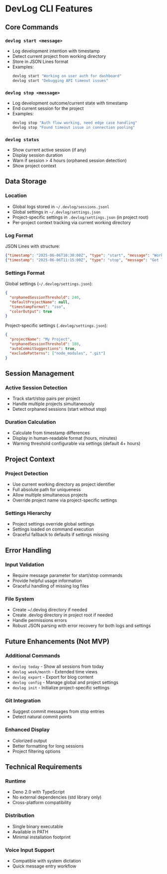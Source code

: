 # DevLog CLI Features

## Core Commands

### `devlog start <message>`
- Log development intention with timestamp
- Detect current project from working directory
- Store in JSON Lines format
- Examples:
  ```bash
  devlog start "Working on user auth for dashboard"
  devlog start "Debugging API timeout issues"
  ```

### `devlog stop <message>`
- Log development outcome/current state with timestamp
- End current session for the project
- Examples:
  ```bash
  devlog stop "Auth flow working, need edge case handling"
  devlog stop "Found timeout issue in connection pooling"
  ```

### `devlog status`
- Show current active session (if any)
- Display session duration
- Warn if session > 4 hours (orphaned session detection)
- Show project context

## Data Storage

### Location
- Global logs stored in `~/.devlog/sessions.jsonl`
- Global settings in `~/.devlog/settings.json`
- Project-specific settings in `.devlog/settings.json` (in project root)
- Per-project context tracking via current working directory

### Log Format
JSON Lines with structure:
```json
{"timestamp": "2025-06-06T10:30:00Z", "type": "start", "message": "Working on user auth", "project": "/path/to/project"}
{"timestamp": "2025-06-06T11:15:00Z", "type": "stop", "message": "Got login working", "project": "/path/to/project"}
```

### Settings Format
Global settings (`~/.devlog/settings.json`):
```json
{
  "orphanedSessionThreshold": 240,
  "defaultProjectName": null,
  "timestampFormat": "iso",
  "colorOutput": true
}
```

Project-specific settings (`.devlog/settings.json`):
```json
{
  "projectName": "My Project",
  "orphanedSessionThreshold": 180,
  "autoCommitSuggestions": true,
  "excludePatterns": ["node_modules", ".git"]
}
```

## Session Management

### Active Session Detection
- Track start/stop pairs per project
- Handle multiple projects simultaneously
- Detect orphaned sessions (start without stop)

### Duration Calculation
- Calculate from timestamp differences
- Display in human-readable format (hours, minutes)
- Warning threshold configurable via settings (default 4+ hours)

## Project Context

### Project Detection
- Use current working directory as project identifier
- Full absolute path for uniqueness
- Allow multiple simultaneous projects
- Override project name via project-specific settings

### Settings Hierarchy
- Project settings override global settings
- Settings loaded on command execution
- Graceful fallback to defaults if settings missing

## Error Handling

### Input Validation
- Require message parameter for start/stop commands
- Provide helpful usage information
- Graceful handling of missing log files

### File System
- Create ~/.devlog directory if needed
- Create .devlog directory in project root if needed
- Handle permissions errors
- Robust JSON parsing with error recovery for both logs and settings

## Future Enhancements (Not MVP)

### Additional Commands
- `devlog today` - Show all sessions from today
- `devlog week/month` - Extended time views
- `devlog export` - Export for blog content
- `devlog config` - Manage global and project settings
- `devlog init` - Initialize project-specific settings

### Git Integration
- Suggest commit messages from stop entries
- Detect natural commit points

### Enhanced Display
- Colorized output
- Better formatting for long sessions
- Project filtering options

## Technical Requirements

### Runtime
- Deno 2.0 with TypeScript
- No external dependencies (std library only)
- Cross-platform compatibility

### Distribution
- Single binary executable
- Available in PATH
- Minimal installation footprint

### Voice Input Support
- Compatible with system dictation
- Quick message entry workflow